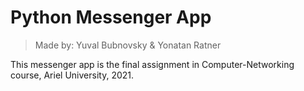 # Python Messenger App
>Made by: Yuval Bubnovsky & Yonatan Ratner

This messenger app is the final assignment in Computer-Networking course, Ariel University, 2021.
